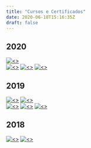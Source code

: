 ```yaml
---
title: "Cursos e Certificados"
date: 2020-06-18T15:16:35Z
draft: false
---
```


## **2020**

[![<>](../../images/istio.png)](https://www.credential.net/322f90cb-9c94-46ed-b0b7-92b230a2b5b9)  
[![<>](../../images/packer.png)](https://www.credential.net/6d77b1bf-8da2-4612-9c40-360e81b6de29)
[![<>](../../images/ansible.png)](https://www.credential.net/28a435e6-8f1f-4a10-b2bd-7d7709c3b11b)
[![<>](../../images/terraform.png)](https://www.credential.net/73b07e34-360e-4eba-83de-ff8b87a8ae41)

## **2019**

[![<>](../../images/k8s.png)](https://www.credential.net/a6f953e1-d6f1-4d30-bac6-8c0cf6aba865)
[![<>](../../images/docker.png)](https://www.credential.net/74122e35-8597-4866-9b8b-3a47e2f0edfb)  
[![<>](../../images/ibm_cloud_private.png)](https://www.youracclaim.com/badges/44c5fb62-cca3-4645-8f8b-d99baa97d904/public_url)
[![<>](../../images/cloud_k8s_src.png)](https://www.youracclaim.com/badges/1921bbca-1cf3-4726-9fcc-939cb415521d/public_url)
[![<>](../../images/bigdata_found_l2.png)](https://www.youracclaim.com/badges/729764cc-7315-464a-9fad-d883b359fdeb/public_url)

## **2018**

[![<>](../../images/aws_napratica.png)](https://www.credential.net/80cb5560-2dc3-44bb-bae3-3a8950afc1e0)
[![<>](../../images/devops_foundation.png)](https://www.credential.net/ed8bdcab-d8ac-44a0-bb46-1356394ea91b)
